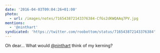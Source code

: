 ```yaml
---
date: '2016-04-03T09:04:26+01:00'
photo:
  - url: /images/notes/716543872143376384-CfGs2dKWQAAq7PV.jpg
mentions:
  - '@ninthart'
syndicated: 'https://twitter.com/roobottom/status/716543872143376384'
---
```

Oh dear… What would [@ninthart](https://twitter.com/@ninthart) think of my kerning? 
